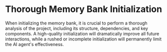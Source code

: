 # Thorough Memory Bank Initialization

When initializing the memory bank, it is crucial to perform a thorough analysis of the project, including its structure, dependencies, and key components. A high-quality initialization will dramatically improve all future interactions, while a rushed or incomplete initialization will permanently limit the AI agent's effectiveness.